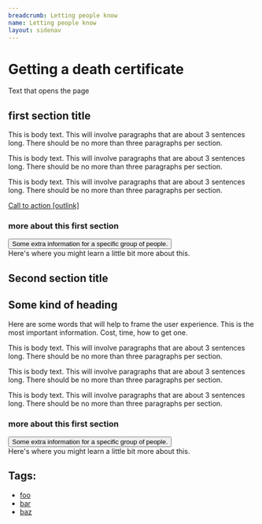 ```yaml
---
breadcrumb: Letting people know
name: Letting people know
layout: sidenav
---
```


# Getting a death certificate 

Text that opens the page 

<h2> first section title </h2>
    
This is body text. This will involve paragraphs that are about 3 sentences long. There should be no more than three paragraphs per section.

This is body text. This will involve paragraphs that are about 3 sentences long. There should be no more than three paragraphs per section.

This is body text. This will involve paragraphs that are about 3 sentences long. There should be no more than three paragraphs per section.

<a class="au-cta-link" href="#">Call to action [outlink]</a>

<h3> more about this first section </h3>

<section class="au-accordion">
  <button class="au-accordion__title js-au-accordion" aria-controls="accordion-default" aria-expanded="true" onclick="return AU.accordion.Toggle( this )">
    Some extra information for a specific group of people.
  </button>

  <div class="au-accordion__body" id="accordion-1">
    <div class="au-accordion__body-wrapper">
      Here's where you might learn a little bit more about this. 
    </div>
  </div>
</section>

<h2> Second section title </h2>

<section class="au-callout">
    <h2 class="au-callout__heading"> Some kind of heading </h2>
    <p>Here are some words that will help to frame the user experience. This is the most important information. 
Cost, time, how to get one. 
</p>
</section>

This is body text. This will involve paragraphs that are about 3 sentences long. There should be no more than three paragraphs per section.

This is body text. This will involve paragraphs that are about 3 sentences long. There should be no more than three paragraphs per section.

This is body text. This will involve paragraphs that are about 3 sentences long. There should be no more than three paragraphs per section.

<h3> more about this first section </h3>

<section class="au-accordion">
  <button class="au-accordion__title js-au-accordion" aria-controls="accordion-default" aria-expanded="true" onclick="return AU.accordion.Toggle( this )">
    Some extra information for a specific group of people.
  </button>

  <div class="au-accordion__body" id="accordion-2">
    <div class="au-accordion__body-wrapper">
      Here's where you might learn a little bit more about this. 
    </div>
  </div>
</section>


<h2>Tags:</h2>
<ul class="au-tags">
  <li><a href="#">foo</a></li>
  <li><a href="#">bar</a></li>
  <li><a href="#">baz</a></li>
</ul>
